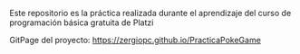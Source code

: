 Este repositorio es la práctica realizada durante el aprendizaje del curso de programación básica gratuita de Platzi

GitPage del proyecto:
https://zergiopc.github.io/PracticaPokeGame

